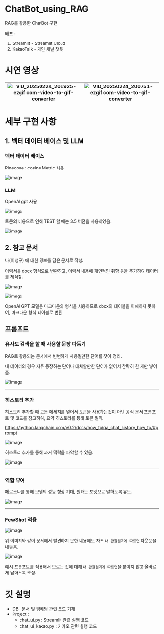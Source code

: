 # ChatBot_using_RAG

RAG를 활용한 ChatBot 구현

배포 :
1. Streamlit - Streamlit Cloud
2. KakaoTalk - 개인 채널 챗봇

# 시연 영상
![VID_20250224_201925-ezgif com-video-to-gif-converter](https://github.com/user-attachments/assets/20fc9279-552e-413a-8257-ced02a784ad6) | ![VID_20250224_200751-ezgif com-video-to-gif-converter](https://github.com/user-attachments/assets/25430667-e893-4b5a-be31-f1c3ad699284)
---|---|
# 세부 구현 사항

## 1. 벡터 데이터 베이스 및 LLM

### 벡터 데이터 베이스 
Pinecone : cosine Metric 사용

![image](https://github.com/user-attachments/assets/c5594df6-0bd1-454b-a613-2afa26ecd6d3)

### LLM 

OpenAI gpt 사용 

![image](https://github.com/user-attachments/assets/109c07e9-ff8d-4549-af34-5be3ce1708b7)

토큰의 비용으로 인해 TEST 할 때는 3.5 버전을 사용하였음.

![image](https://github.com/user-attachments/assets/ba5397cc-a865-41a7-ad2f-043994617bb3)


## 2. 참고 문서

나(이성규) 에 대한 정보를 담은 문서로 작성. 

이력서를 docx 형식으로 변환하고, 이력서 내용에 개인적인 취향 등을 추가하여 데이터를 제작함.

![image](https://github.com/user-attachments/assets/c2673781-e8c2-419b-bb29-b03a6eaabd2a)

![image](https://github.com/user-attachments/assets/a73f5b9a-6445-4476-b23e-346359508ce3)

OpenAI GPT 모델은 마크다운의 형식을 사용하므로 docx의 테이블을 이해하지 못하여, 마크다운 형식 테이블로 변환

## 프롬포트

### 유사도 검색을 할 때 사용할 문장 다듬기 

RAG로 활용되는 문서에서 빈번하게 사용될만한 단어를 찾아 정리.

내 데이터의 경우 자주 등장하는 단어나 대체할만한 단어가 없어서 간략히 한 개만 넣어줌.

![image](https://github.com/user-attachments/assets/b186ed06-9d86-4106-9e70-64f712d95bee)

------------------

### 히스토리 추가

히스토리 추가할 때 모든 메세지를 넣어서 토큰을 사용하는것이 아닌 공식 문서 프롬포트 및 코드를 참고하여, 요약 히스토리를 통해 토큰 절약.

https://python.langchain.com/v0.2/docs/how_to/qa_chat_history_how_to/#prompt

![image](https://github.com/user-attachments/assets/47c46fe8-031d-4fd3-9aeb-35301b837121)

히스토리 추가를 통해 과거 맥락을 파악할 수 있음.

![image](https://github.com/user-attachments/assets/6051f931-8889-4db3-8aa6-2c67974a6307)


------------------
### 역할 부여

페르소나를 통해 모델의 성능 향상 기대, 원하는 포멧으로 말하도록 유도.

![image](https://github.com/user-attachments/assets/f7a4e7aa-d35f-40bf-b92f-c4aa8a089ebf)

-------------------
### FewShot 적용

![image](https://github.com/user-attachments/assets/ccc1df26-26b5-41a7-8248-54a1ab722180)

위 이미지와 같이 문서에서 발견하지 못한 내용에도 자꾸 ``내 관찰결과에 따르면`` 아웃풋을 내놓음.

![image](https://github.com/user-attachments/assets/43ce3b14-5a5c-4b80-865a-125b4ba90d0f)

예시 프롬포트를 적용해서 모르는 것에 대해 ``내 관찰결과에 따르면``을 붙이지 않고 올바르게 답하도록 조정.



# 깃 설명

- DB : 문서 및 임베딩 관련 코드 기재
- Project :
  - chat_ui.py : Streamlit 관련 실행 코드
  - chat_ui_kakao.py : 카카오 관련 실행 코드
